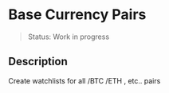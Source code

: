 # Base Currency Pairs

> Status: Work in progress

## Description

Create watchlists for all /BTC /ETH , etc.. pairs

